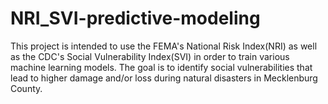 # NRI_SVI-predictive-modeling

This project is intended to use the FEMA's National Risk Index(NRI) as well as the CDC's Social Vulnerability Index(SVI)
in order to train various machine learning models. 
The goal is to identify social vulnerabilities that lead to higher damage and/or loss during natural disasters in 
Mecklenburg County.
